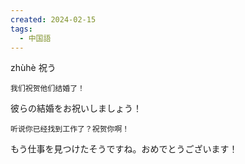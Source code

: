 ```yaml
---
created: 2024-02-15
tags:
  - 中国語
---
```

zhùhè
祝う
```zh-cn
我们祝贺他们结婚了！
```
彼らの結婚をお祝いしましょう！
```zh-cn
听说你已经找到工作了？祝贺你啊！
```
もう仕事を見つけたそうですね。おめでとうございます！
